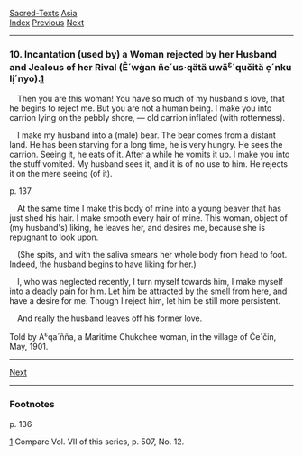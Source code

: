 [Sacred-Texts](../../index) [Asia](../index)  
[Index](index) [Previous](cm31) [Next](cm33)

------------------------------------------------------------------------

### 10. Incantation (used by) a Woman rejected by her Husband and Jealous of her Rival (Ê´wġan ñe´us·qätä uwä<sup>ɛ</sup>´qučitä ẹ´nku lị´nyo).<span id="page_136_fr_1"></span>[1](#page_136_note_1)

 Then you are this woman! You have so much of my husband's love, that he
begins to reject me. But you are not a human being. I make you into
carrion lying on the pebbly shore, — old carrion inflated (with
rottenness).

 I make my husband into a (male) bear. The bear comes from a distant
land. He has been starving for a long time, he is very hungry. He sees
the carrion. Seeing it, he eats of it. After a while he vomits it up. I
make you into the stuff vomited. My husband sees it, and it is of no use
to him. He rejects it on the mere seeing (of it).

<span id="page_137">p. 137</span>

 At the same time I make this body of mine into a young beaver that has
just shed his hair. I make smooth every hair of mine. This woman, object
of (my husband's) liking, he leaves her, and desires me, because she is
repugnant to look upon.

 (She spits, and with the saliva smears her whole body from head to
foot. Indeed, the husband begins to have liking for her.)

 I, who was neglected recently, I turn myself towards him, I make myself
into a deadly pain for him. Let him be attracted by the smell from here,
and have a desire for me. Though I reject him, let him be still more
persistent.

 And really the husband leaves off his former love.

<span class="small">Told by A<sup>ɛ</sup>qa´ñña, a Maritime Chukchee
woman, in the village of Če´čin, May, 1901.</span>

------------------------------------------------------------------------

[Next](cm33)

------------------------------------------------------------------------

### Footnotes

<span id="footnotes_page_136">p. 136</span>

<span id="page_136_note_1"></span>[1](#page_136_fr_1) Compare Vol. VII
of this series, p. 507, No. 12.

 

 

 

 

 

 

 

 

 

 

 

 

 

 

 
